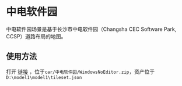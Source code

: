 # 中电软件园

中电软件园场景是基于长沙市中电软件园（Changsha CEC Software Park, CCSP）道路布局的地图。



## 使用方法
打开 [链接](https://pan.baidu.com/s/1q96tyOIMJjpCw5KwL0qnsQ?pwd=hutb) ，位于`car/中电软件园/WindowsNoEditor.zip`，资产位于`D:\model1\model1\tileset.json`